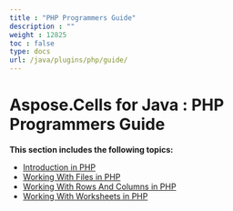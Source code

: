 ```yaml
---
title : "PHP Programmers Guide" 
description : "" 
weight : 12825 
toc : false
type: docs
url: /java/plugins/php/guide/
---
```


# Aspose.Cells for Java : PHP Programmers Guide


**This section includes the following topics:**

*   [Introduction in PHP](https://docs2.aspose.com/cells/java/plugins/php/guide/introduction/)
*   [Working With Files in PHP](https://docs2.aspose.com/cells/java/plugins/php/guide/files/)
*   [Working With Rows And Columns in PHP](https://docs2.aspose.com/cells/java/plugins/php/guide/rowsandcolumns/)
*   [Working With Worksheets in PHP](https://docs2.aspose.com/cells/java/plugins/php/guide/worksheets/)

